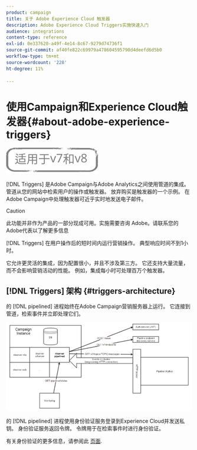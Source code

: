 ```yaml
---
product: campaign
title: 关于 Adobe Experience Cloud 触发器
description: Adobe Experience Cloud Triggers实施快速入门
audience: integrations
content-type: reference
exl-id: 0e337620-a49f-4e14-8c67-9279d74736f1
source-git-commit: af40fe822c69979a478604595790d4deefd6d5b0
workflow-type: tm+mt
source-wordcount: '228'
ht-degree: 11%

---
```


# 使用Campaign和Experience Cloud触发器{#about-adobe-experience-triggers}

![](../../assets/common.svg)

[!DNL Triggers] 是Adobe Campaign与Adobe Analytics之间使用管道的集成。 管道从您的网站中检索用户的操作或触发器。 放弃购买是触发器的一个示例。 在Adobe Campaign中处理触发器可近乎实时地发送电子邮件。

>[!CAUTION]
>
>此功能并非作为产品的一部分现成可用。实施需要咨询 Adobe。请联系您的Adobe代表以了解更多信息

[!DNL Triggers] 在用户操作后的短时间内运行营销操作。 典型响应时间不到1小时。

它允许更灵活的集成，因为配置很小，并且不涉及第三方。
它还支持大量流量，而不会影响营销活动的性能。 例如，集成每小时可处理百万个触发器。

## [!DNL Triggers] 架构 {#triggers-architecture}

的 [!DNL pipelined] 进程始终在Adobe Campaign营销服务器上运行。 它连接到管道，检索事件并立即处理它们。

![](assets/triggers_2.png)

的 [!DNL pipelined] 进程使用身份验证服务登录到Experience Cloud并发送私钥。 身份验证服务返回令牌。 令牌用于在检索事件时进行身份验证。

有关身份验证的更多信息，请参阅此 [页面](../../integrations/using/configuring-adobe-io.md).
